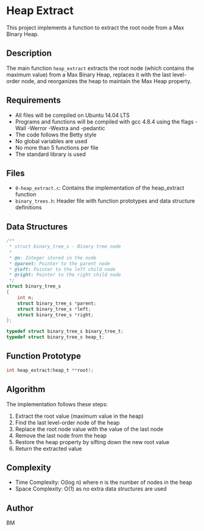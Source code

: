 # Heap Extract

This project implements a function to extract the root node from a Max Binary Heap.

## Description

The main function `heap_extract` extracts the root node (which contains the maximum value) from a Max Binary Heap, replaces it with the last level-order node, and reorganizes the heap to maintain the Max Heap property.

## Requirements

* All files will be compiled on Ubuntu 14.04 LTS
* Programs and functions will be compiled with gcc 4.8.4 using the flags -Wall -Werror -Wextra and -pedantic
* The code follows the Betty style
* No global variables are used
* No more than 5 functions per file
* The standard library is used

## Files

* `0-heap_extract.c`: Contains the implementation of the heap_extract function
* `binary_trees.h`: Header file with function prototypes and data structure definitions

## Data Structures

```c
/**
 * struct binary_tree_s - Binary tree node
 *
 * @n: Integer stored in the node
 * @parent: Pointer to the parent node
 * @left: Pointer to the left child node
 * @right: Pointer to the right child node
 */
struct binary_tree_s
{
    int n;
    struct binary_tree_s *parent;
    struct binary_tree_s *left;
    struct binary_tree_s *right;
};

typedef struct binary_tree_s binary_tree_t;
typedef struct binary_tree_s heap_t;
```

## Function Prototype

```c
int heap_extract(heap_t **root);
```

## Algorithm

The implementation follows these steps:
1. Extract the root value (maximum value in the heap)
2. Find the last level-order node of the heap
3. Replace the root node value with the value of the last node
4. Remove the last node from the heap
5. Restore the heap property by sifting down the new root value
6. Return the extracted value

## Complexity

* Time Complexity: O(log n) where n is the number of nodes in the heap
* Space Complexity: O(1) as no extra data structures are used

## Author

BM
